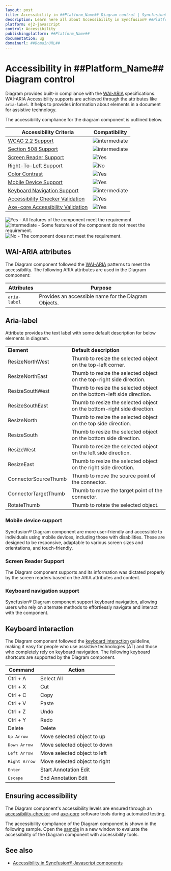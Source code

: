 ```yaml
---
layout: post
title: Accessibility in ##Platform_Name## Diagram control | Syncfusion®
description: Learn here all about Accessibility in Syncfusion® ##Platform_Name## Diagram control of Syncfusion Essential® JS 2 and more.
platform: ej2-javascript
control: Accessibility 
publishingplatform: ##Platform_Name##
documentation: ug
domainurl: ##DomainURL##
---
```


# Accessibility in ##Platform_Name## Diagram control

Diagram provides built-in compliance with the [WAI-ARIA](http://www.w3.org/WAI/PF/aria-practices/) specifications. WAI-ARIA Accessibility supports are achieved through the attributes like `aria-label`. It helps to provides information about elements in a document for assistive technology.

The accessibility compliance for the diagram component is outlined below.

| Accessibility Criteria                                                              | Compatibility                                                                        |
| ----------------------------------------------------------------------------------- | ------------------------------------------------------------------------------------ |
| [WCAG 2.2 Support](../common/accessibility#accessibility-standards)                 | <img src="https://cdn.syncfusion.com/content/images/documentation/partial.png" alt="intermediate"> |
| [Section 508 Support](../common/accessibility#accessibility-standards)              | <img src="https://cdn.syncfusion.com/content/images/documentation/partial.png" alt="intermediate"> |
| [Screen Reader Support](../common/accessibility#screen-reader-support)              | <img src="https://cdn.syncfusion.com/content/images/documentation/full.png" alt="Yes"> |
| [Right-To-Left Support](../common/accessibility#right-to-left-support)              | <img src="https://cdn.syncfusion.com/content/images/documentation/not-supported.png" alt="No"> |
| [Color Contrast](../common/accessibility#color-contrast)                            | <img src="https://cdn.syncfusion.com/content/images/documentation/full.png" alt="Yes"> |
| [Mobile Device Support](../common/accessibility#mobile-device-support)              | <img src="https://cdn.syncfusion.com/content/images/documentation/full.png" alt="Yes"> |
| [Keyboard Navigation Support](../common/accessibility#keyboard-navigation-support)  | <img src="https://cdn.syncfusion.com/content/images/documentation/partial.png" alt="intermediate"> |
| [Accessibility Checker Validation](../common/accessibility#ensuring-accessibility)  | <img src="https://cdn.syncfusion.com/content/images/documentation/full.png" alt="Yes"> |
| [Axe-core Accessibility Validation](../common/accessibility#ensuring-accessibility) | <img src="https://cdn.syncfusion.com/content/images/documentation/full.png" alt="Yes"> |

<style>
    .post .post-content img {
        display: inline-block;
        margin: 0.5em 0;
    }
</style>
<div><img src="https://cdn.syncfusion.com/content/images/documentation/full.png" alt="Yes"> - All features of the component meet the requirement.</div>

<div><img src="https://cdn.syncfusion.com/content/images/documentation/partial.png" alt="Intermediate"> - Some features of the component do not meet the requirement.</div>

<div><img src="https://cdn.syncfusion.com/content/images/documentation/not-supported.png" alt="No"> - The component does not meet the requirement.</div>

## WAI-ARIA attributes

The Diagram component followed the [WAI-ARIA](?) patterns to meet the accessibility. The following ARIA attributes are used in the Diagram component:

| Attributes | Purpose |
| --- | --- |
| `aria-label` | Provides an accessible name for the Diagram Objects. |

## Aria-label
Attribute provides the text label with some default description for below elements in diagram.

<!-- markdownlint-disable MD033 -->
<table>
<tr>
<td><b>Element</b></td>
<td><b>Default description</b></td>
</tr>
<tr>
<td>ResizeNorthWest</td>
<td>Thumb to resize the selected object on the top-left corner.</td>
</tr>
<tr>
<td>ResizeNorthEast</td>
<td>Thumb to resize the selected object on the top-right side direction.</td>
</tr>
<tr>
<td>ResizeSouthWest</td>
<td>Thumb to resize the selected object on the bottom-left side direction.</td>
</tr>
<tr>
<td>ResizeSouthEast</td>
<td>Thumb to resize the selected object on the bottom-right side direction.</td>
</tr>
<tr>
<td>ResizeNorth</td>
<td>Thumb to resize the selected object on the top side direction.</td>
</tr>
<tr>
<td>ResizeSouth</td>
<td>Thumb to resize the selected object on the bottom side direction.</td>
</tr>
<tr>
<td>ResizeWest</td>
<td>Thumb to resize the selected object on the left side direction.</td>
</tr>
<tr>
<td>ResizeEast</td>
<td>Thumb to resize the selected object on the right side direction.</td>
</tr>
<tr>
<td>ConnectorSourceThumb</td>
<td>Thumb to move the source point of the connector.</td>
</tr>
<tr>
<td>ConnectorTargetThumb</td>
<td>Thumb to move the target point of the connector.</td>
</tr>
<tr>
<td>RotateThumb</td>
<td>Thumb to rotate the selected object.</td>
</tr>
</table>


### Mobile device support

Syncfusion® Diagram component are more user-friendly and accessible to individuals using mobile devices, including those with disabilities. These are designed to be responsive, adaptable to various screen sizes and orientations, and touch-friendly.

### Screen Reader Support

The Diagram component supports and its information was dictated properly by the screen readers based on the ARIA attributes and content.

### Keyboard navigation support

Syncfusion® Diagram component support keyboard navigation, allowing users who rely on alternate methods to effortlessly navigate and interact with the component.

## Keyboard interaction

The Diagram component followed the [keyboard interaction](https://www.w3.org/WAI/WCAG21/Understanding/keyboard.html) guideline, making it easy for people who use assistive technologies (AT) and those who completely rely on keyboard navigation. The following keyboard shortcuts are supported by the Diagram component.

| **Command** | **Action** |
| --- | --- |
| Ctrl + A | Select All |
| Ctrl + X | Cut |
| Ctrl + C |Copy |
| Ctrl + V | Paste |
| Ctrl + Z | Undo |
| Ctrl + Y | Redo |
| Delete | Delete |
| <kbd>Up Arrow </kbd> | Move selected object to up |
| <kbd>Down Arrow</kbd> | Move selected object to down |
| <kbd>Left Arrow</kbd> | Move selected object to left |
| <kbd>Right Arrow</kbd> | Move selected object to right |
| <kbd>Enter</kbd> | Start Annotation Edit |
| <kbd>Escape</kbd> | End Annotation Edit |



## Ensuring accessibility

The Diagram component's accessibility levels are ensured through an [accessibility-checker](https://www.npmjs.com/package/accessibility-checker) and [axe-core](https://www.npmjs.com/package/axe-core) software tools during automated testing.

The accessibility compliance of the Diagram component is shown in the following sample. Open the [sample](https://ej2.syncfusion.com/accessibility/diagram.html) in a new window to evaluate the accessibility of the Diagram component with accessibility tools.

## See also

- [Accessibility in Syncfusion® Javascript components](../common/accessibility)
